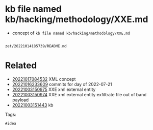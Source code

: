 # kb file named kb/hacking/methodology/XXE.md

- concept of `kb file named kb/hacking/methodology/XXE.md`

```
```

` zet/20221014185739/README.md `

# Related

- [20221017084532](/zet/20221017084532/README.md) XML concept
- [20221016233609](/zet/20221016233609/README.md) commits for day of 2022-07-21
- [20221003150975](/zet/20221003150975/README.md) XXE xml external entity
- [20221003150974](/zet/20221003150974/README.md) XXE xml external entity exfiltrate file out of band payload
- [20221003151443](/zet/20221003151443/README.md) kb

Tags:

    #idea
